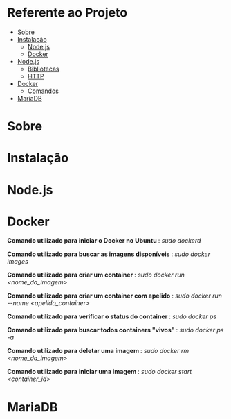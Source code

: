 Referente ao Projeto
=================
<!--ts-->
   * [Sobre](#Sobre)
   * [Instalação](#instalacao)
      * [Node.js](#node-install)
      * [Docker](#docker-install)
   * [Node.js](#node-js)
      * [Bibliotecas](#bibliotecas)
      * [HTTP](#http)
   * [Docker](#docker)
      * [Comandos](#bibliotecas)
   * [MariaDB](#maria-db)
<!--te-->

<h1> Sobre </h1>

<h1> Instalação </h1>

<h1> Node.js </h1>

<h1> Docker </h1>

<b> Comando utilizado para iniciar o Docker no Ubuntu </b>: <i> sudo dockerd </i>

<b> Comando utilizado para buscar as imagens disponíveis </b>: <i> sudo docker images </i>

<b> Comando utilizado para criar um container </b>: <i> sudo docker run <nome_da_imagem> </i>
  
<b> Comando utilizado para criar um container com apelido </b>: <i> sudo docker run --name <apelido_container> </i>

<b> Comando utilizado para verificar o status do container </b>: <i> sudo docker ps </i>

<b> Comando utilizado para buscar todos containers "vivos" </b>: <i> sudo docker ps -a </i>

<b> Comando utilizado para deletar uma imagem </b>: <i> sudo docker rm <nome_da_imagem> </i>
  
<b> Comando utilizado para iniciar uma imagem </b>: <i> sudo docker start <container_id> </i>

<h1> MariaDB </h1>
